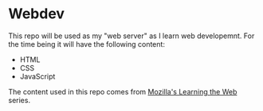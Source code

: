 # Webdev

This repo will be used as my "web server" as I learn  web developemnt. For the time being it will have the following content:

  - HTML
  - CSS
  - JavaScript

The content used in this repo comes from [Mozilla's Learning the Web][moz] series.

[//]: # (Referance links)
[moz]: <https://developer.mozilla.org/en-US/Learn/Getting_started_with_the_web>
